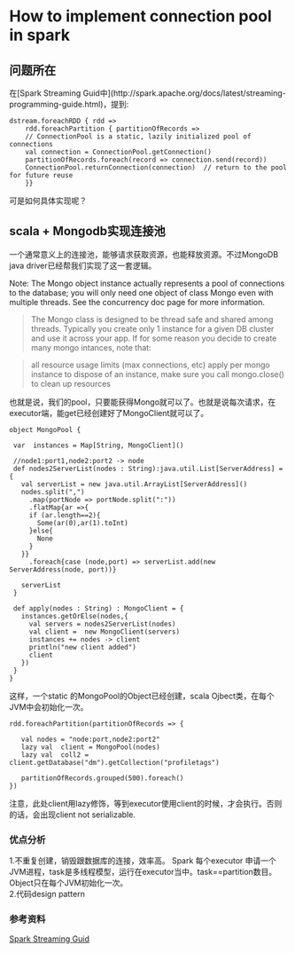 <h1 id="id1">How to implement connection pool in spark </h1>

<h2 id="id2">问题所在</h2>  
在[Spark Streaming Guid中](http://spark.apache.org/docs/latest/streaming-programming-guide.html)，提到:  

	dstream.foreachRDD { rdd =>
	    rdd.foreachPartition { partitionOfRecords =>
    	// ConnectionPool is a static, lazily initialized pool of connections
    	val connection = ConnectionPool.getConnection()
    	partitionOfRecords.foreach(record => connection.send(record))
    	ConnectionPool.returnConnection(connection)  // return to the pool for future reuse
    	}}   
    	
    	
 可是如何具体实现呢？ 
  
 <h2 id="id2">scala + Mongodb实现连接池</h2> 
 一个通常意义上的连接池，能够请求获取资源，也能释放资源。不过MongoDB java driver已经帮我们实现了这一套逻辑。
 
 > 
 Note: The Mongo object instance actually represents a pool of connections to the database; you will only need one object of class Mongo even with multiple threads.  See the concurrency doc page for more information.

> The Mongo class is designed to be thread safe and shared among threads. Typically you create only 1 instance for a given DB cluster and use it across your app. If for some reason you decide to create many mongo intances, note that:

> all resource usage limits (max connections, etc) apply per mongo instance
to dispose of an instance, make sure you call mongo.close() to clean up resources

也就是说，我们的pool，只要能获得Mongo就可以了。也就是说每次请求，在executor端，能get已经创建好了MongoClient就可以了。

 ```
object MongoPool {

  var  instances = Map[String, MongoClient]()

  //node1:port1,node2:port2 -> node
  def nodes2ServerList(nodes : String):java.util.List[ServerAddress] = {
    val serverList = new java.util.ArrayList[ServerAddress]()
    nodes.split(",")
      .map(portNode => portNode.split(":"))
      .flatMap{ar =>{
      if (ar.length==2){
        Some(ar(0),ar(1).toInt)
      }else{
        None
      }
    }}
      .foreach{case (node,port) => serverList.add(new ServerAddress(node, port))}

    serverList
  }

  def apply(nodes : String) : MongoClient = {
    instances.getOrElse(nodes,{
      val servers = nodes2ServerList(nodes)
      val client =  new MongoClient(servers)
      instances += nodes -> client
      println("new client added")
      client
    })
  }
}
```

这样，一个static 的MongoPool的Object已经创建，scala Ojbect类，在每个JVM中会初始化一次。

```
rdd.foreachPartition(partitionOfRecords => {

   val nodes = "node:port,node2:port2"
   lazy val  client = MongoPool(nodes)
   lazy val  coll2 = client.getDatabase("dm").getCollection("profiletags")

   partitionOfRecords.grouped(500).foreach()
})
```    

注意，此处client用lazy修饰，等到executor使用client的时候，才会执行。否则的话，会出现client not serializable.

<h3 id="id222">优点分析</h3>

1.不重复创建，销毁跟数据库的连接，效率高。 
 Spark 每个executor  申请一个JVM进程，task是多线程模型，运行在executor当中。task==partition数目。Object只在每个JVM初始化一次。  
2.代码design pattern


<h3 id="id222">参考资料</h3>

[Spark Streaming Guid](http://spark.apache.org/docs/latest/streaming-programming-guide.html)

 
 